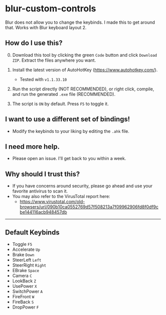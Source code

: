 # blur-custom-controls
Blur does not allow you to change the keybinds. I made this to get around that.
Works with Blur keyboard layout 2.

## How do I use this?
0. Download this tool by clicking the green `Code` button and click `Download ZIP`. Extract the files anywhere you want.

1. Install the latest version of AutoHotKey (https://www.autohotkey.com/).
    * Tested with `v1.1.33.10`

2. Run the script directly (NOT RECOMMENDED), or right click, compile, and run the generated `.exe` file (RECOMMENDED).

3. The script is `ON` by default. Press `F5` to toggle it.

## I want to use a different set of bindings!
* Modify the keybinds to your liking by editing the `.ahk` file.

## I need more help.
* Please open an issue. I'll get back to you within a week.

## Why should I trust this?
* If you have concerns around security, please go ahead and use your favorite antivirus to scan it.
* You may also refer to the VirusTotal report here: 
    * https://www.virustotal.com/old-browsers/url/090b10ca0552769d57f508213a7f09962906fd8f0df9cbe144116acb948457db

---

## Default Keybinds

* Toggle `F5`
* Accelerate `Up`
* Brake `Down`
* SteerLeft `Left`
* SteerRight `Right`
* EBrake `Space`
* Camera `C`
* LookBack `Z`
* UsePower `X`
* SwitchPower `A`
* FireFront `W`
* FireBack `S`
* DropPower `F`
